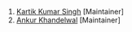 1. [Kartik Kumar Singh](https://www.linkedin.com/in/singhkartik24) [Maintainer]
2. [Ankur Khandelwal](https://www.linkedin.com/in/ankurkh1) [Maintainer]
